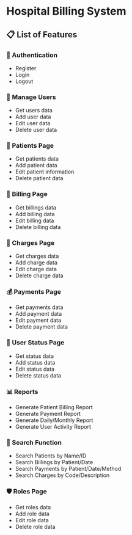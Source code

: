 # Hospital Billing System

## 📋 List of Features

### 🔐 Authentication
- Register  
- Login  
- Logout  

### 👥 Manage Users
- Get users data  
- Add user data  
- Edit user data  
- Delete user data  

### 🏥 Patients Page
- Get patients data  
- Add patient data  
- Edit patient information  
- Delete patient data  

### 💸 Billing Page
- Get billings data  
- Add billing data  
- Edit billing data  
- Delete billing data  

### 📑 Charges Page
- Get charges data  
- Add charge data  
- Edit charge data  
- Delete charge data  

### 💰 Payments Page
- Get payments data  
- Add payment data  
- Edit payment data  
- Delete payment data  

### 👤 User Status Page
- Get status data  
- Add status data  
- Edit status data  
- Delete status data  

### 📊 Reports
- Generate Patient Billing Report  
- Generate Payment Report  
- Generate Daily/Monthly Report  
- Generate User Activity Report  

### 🔎 Search Function
- Search Patients by Name/ID  
- Search Billings by Patient/Date  
- Search Payments by Patient/Date/Method  
- Search Charges by Code/Description  

### 🛡️ Roles Page
- Get roles data  
- Add role data  
- Edit role data  
- Delete role data  
